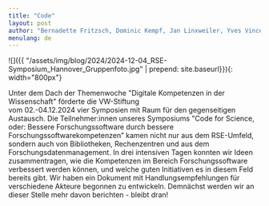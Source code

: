 ```yaml
---
title: "Code"
layout: post
author: "Bernadette Fritzsch, Dominic Kempf, Jan Linxweiler, Yves Vincent Grossmann, Frank Löffler"
menulang: de
---
```

![]({{ "/assets/img/blog/2024/2024-12-04_RSE-Symposium_Hannover_Gruppenfoto.jpg" | prepend: site.baseurl}}){: width="800px"}


Unter dem Dach der Themenwoche "Digitale Kompetenzen in der Wissenschaft" förderte die VW-Stiftung  
vom 02.-04.12.2024 vier Symposien mit Raum für den gegenseitigen Austausch. Die Teilnehmer:innen unseres 
Symposiums "Code for Science, oder: Bessere Forschungssoftware durch bessere Forschungssoftwarekompetenzen” 
kamen nicht nur aus dem RSE-Umfeld, sondern auch von Bibliotheken, Rechenzentren und aus dem Forschungsdatenmanagement. 
In drei intensiven Tagen konnten wir Ideen zusammentragen, wie die Kompetenzen im Bereich 
Forschungssoftware verbessert werden können, und welche guten Initiativen es in diesem Feld bereits gibt. 
Wir haben ein Dokument mit Handlungsempfehlungen für verschiedene Akteure begonnen zu entwickeln. 
Demnächst werden wir an dieser Stelle mehr davon berichten - bleibt dran!

